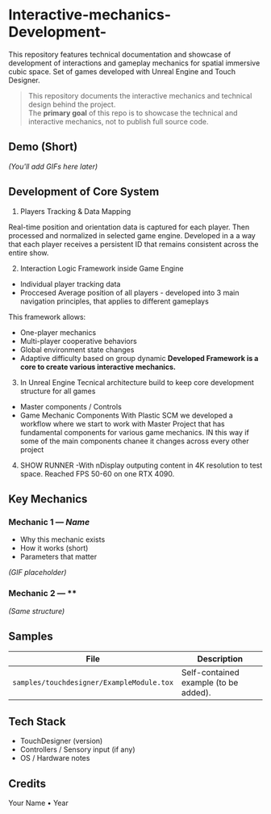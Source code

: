 # Interactive-mechanics-Development-
This repository features technical documentation and showcase of development of interactions and gameplay mechanics for spatial immersive cubic space. Set of games developed with Unreal Engine and Touch Designer.   

> This repository documents the interactive mechanics and technical design behind the project.  
> The **primary goal** of this repo is to showcase the technical and interactive mechanics, not to publish full source code.


## Demo (Short)
*(You'll add GIFs here later)*

## Development of Core System 
1. Players Tracking & Data Mapping
 
Real-time position and orientation data is captured for each player. Then processed and normalized in selected game engine.
Developed in a a way that each player receives a persistent ID that remains consistent across the entire show.

2. Interaction Logic Framework inside Game Engine 
 - Individual player tracking data
 - Proccesed Average position of all players - developed into 3 main navigation principles, that applies to different gameplays

This framework allows:
- One-player mechanics
- Multi-player cooperative behaviors
- Global environment state changes
- Adaptive difficulty based on group dynamic
**Developed Framework is a core to create various interactive mechanics.**

3. In Unreal Engine Tecnical architecture build to keep core development structure for all games
- Master components / Controls
- Game Mechanic Components
With Plastic SCM we developed a workflow where we start to work with Master Project that has fundamental components for various game mechanics. IN this way if some of the main components chanee it changes across every other project

4. SHOW RUNNER
   -With nDisplay outputing content in 4K resolution to test space. Reached FPS 50-60 on one RTX 4090. 
   

## Key Mechanics
### Mechanic 1 — *Name*
- Why this mechanic exists
- How it works (short)
- Parameters that matter

*(GIF placeholder)*

### Mechanic 2 — **
*(Same structure)*

## Samples
| File | Description |
|------|-------------|
| `samples/touchdesigner/ExampleModule.tox` | Self-contained example (to be added). |

## Tech Stack
- TouchDesigner (version)
- Controllers / Sensory input (if any)
- OS / Hardware notes

## Credits
Your Name • Year

